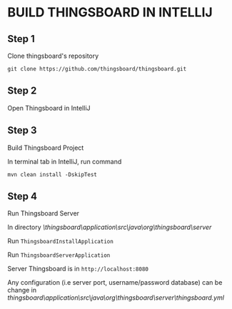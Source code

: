 # BUILD THINGSBOARD IN INTELLIJ

## Step 1

Clone thingsboard's repository 

`git clone https://github.com/thingsboard/thingsboard.git`

## Step 2

Open Thingsboard in IntelliJ

## Step 3

Build Thingsboard Project

In terminal tab in IntelliJ, run command

`mvn clean install -DskipTest`

## Step 4

Run Thingsboard Server

In directory *\thingsboard\application\src\java\org\thingsboard\server*

Run `ThingsboardInstallApplication`

Run `ThingsboardServerApplication`

Server Thingsboard is in `http://localhost:8080`

Any configuration (i.e server port, username/password database) can be change in *thingsboard\application\src\java\org\thingsboard\server\thingsboard.yml*
